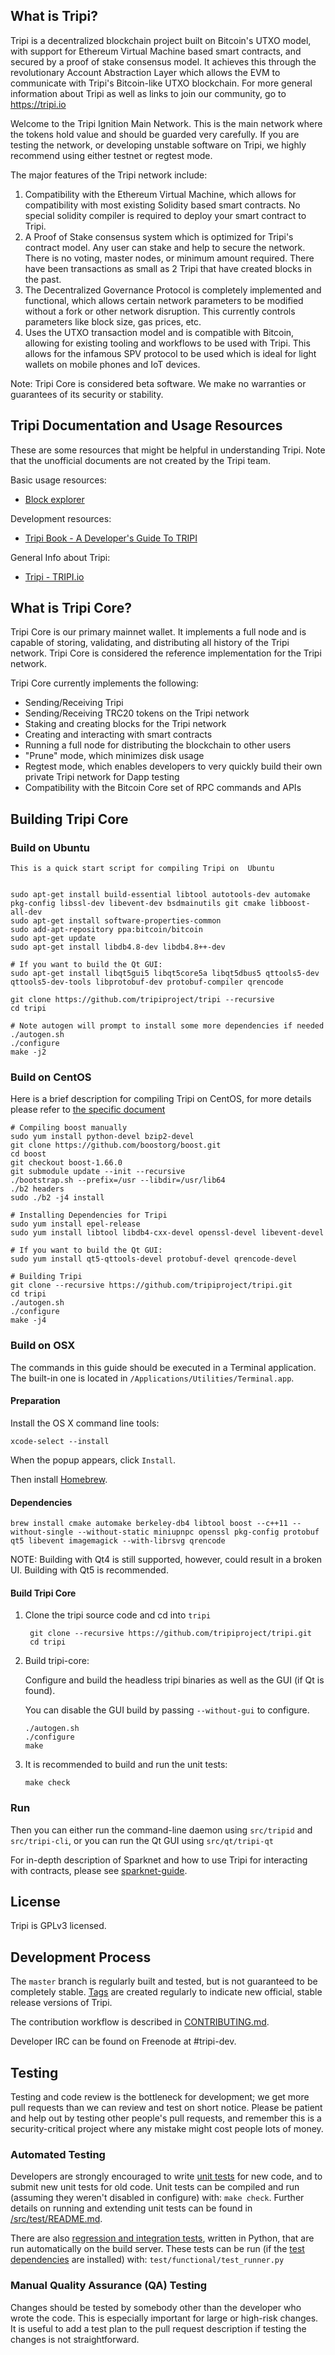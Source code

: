 What is Tripi?
-------------

Tripi is a decentralized blockchain project built on Bitcoin's UTXO model, with support for Ethereum Virtual Machine based smart contracts, and secured by a proof of stake consensus model. It achieves this through the revolutionary Account Abstraction Layer which allows the EVM to communicate with Tripi's Bitcoin-like UTXO blockchain. For more general information about Tripi as well as links to join our community, go to https://tripi.io

Welcome to the Tripi Ignition Main Network. This is the main network where the tokens hold value and should be guarded very carefully. If you are testing the network, or developing unstable software on Tripi, we highly recommend using either testnet or regtest mode. 

The major features of the Tripi network include:

1. Compatibility with the Ethereum Virtual Machine, which allows for compatibility with most existing Solidity based smart contracts. No special solidity compiler is required to deploy your smart contract to Tripi. 
2. A Proof of Stake consensus system which is optimized for Tripi's contract model. Any user can stake and help to secure the network. There is no voting, master nodes, or minimum amount required. There have been transactions as small as 2 Tripi that have created blocks in the past. 
3. The Decentralized Governance Protocol is completely implemented and functional, which allows certain network parameters to be modified without a fork or other network disruption. This currently controls parameters like block size, gas prices, etc. 
4. Uses the UTXO transaction model and is compatible with Bitcoin, allowing for existing tooling and workflows to be used with Tripi. This allows for the infamous SPV protocol to be used which is ideal for light wallets on mobile phones and IoT devices.

Note: Tripi Core is considered beta software. We make no warranties or guarantees of its security or stability.

Tripi Documentation and Usage Resources
---------------

These are some resources that might be helpful in understanding Tripi. Note that the unofficial documents are not created by the Tripi team.

Basic usage resources:

* [Block explorer](https://track.tripi.io)


Development resources:

* [Tripi Book - A Developer's Guide To TRIPI](https://github.com/tripiproject/tripibook)

General Info about Tripi:

* [Tripi - TRIPI.io](https://www.tripi.io)


What is Tripi Core?
------------------

Tripi Core is our primary mainnet wallet. It implements a full node and is capable of storing, validating, and distributing all history of the Tripi network. Tripi Core is considered the reference implementation for the Tripi network. 

Tripi Core currently implements the following:

* Sending/Receiving Tripi
* Sending/Receiving TRC20 tokens on the Tripi network
* Staking and creating blocks for the Tripi network
* Creating and interacting with smart contracts
* Running a full node for distributing the blockchain to other users
* "Prune" mode, which minimizes disk usage
* Regtest mode, which enables developers to very quickly build their own private Tripi network for Dapp testing
* Compatibility with the Bitcoin Core set of RPC commands and APIs


Building Tripi Core
----------

### Build on Ubuntu

    This is a quick start script for compiling Tripi on  Ubuntu


    sudo apt-get install build-essential libtool autotools-dev automake pkg-config libssl-dev libevent-dev bsdmainutils git cmake libboost-all-dev
    sudo apt-get install software-properties-common
    sudo add-apt-repository ppa:bitcoin/bitcoin
    sudo apt-get update
    sudo apt-get install libdb4.8-dev libdb4.8++-dev

    # If you want to build the Qt GUI:
    sudo apt-get install libqt5gui5 libqt5core5a libqt5dbus5 qttools5-dev qttools5-dev-tools libprotobuf-dev protobuf-compiler qrencode

    git clone https://github.com/tripiproject/tripi --recursive
    cd tripi

    # Note autogen will prompt to install some more dependencies if needed
    ./autogen.sh
    ./configure 
    make -j2
    
### Build on CentOS

Here is a brief description for compiling Tripi on CentOS, for more details please refer to [the specific document](https://github.com/tripiproject/tripi/blob/master/doc/build-unix.md)

    # Compiling boost manually
    sudo yum install python-devel bzip2-devel
    git clone https://github.com/boostorg/boost.git
    cd boost
    git checkout boost-1.66.0
    git submodule update --init --recursive
    ./bootstrap.sh --prefix=/usr --libdir=/usr/lib64
    ./b2 headers
    sudo ./b2 -j4 install
    
    # Installing Dependencies for Tripi
    sudo yum install epel-release
    sudo yum install libtool libdb4-cxx-devel openssl-devel libevent-devel
    
    # If you want to build the Qt GUI:
    sudo yum install qt5-qttools-devel protobuf-devel qrencode-devel
    
    # Building Tripi
    git clone --recursive https://github.com/tripiproject/tripi.git
    cd tripi
    ./autogen.sh
    ./configure
    make -j4

### Build on OSX

The commands in this guide should be executed in a Terminal application.
The built-in one is located in `/Applications/Utilities/Terminal.app`.

#### Preparation

Install the OS X command line tools:

`xcode-select --install`

When the popup appears, click `Install`.

Then install [Homebrew](https://brew.sh).

#### Dependencies

    brew install cmake automake berkeley-db4 libtool boost --c++11 --without-single --without-static miniupnpc openssl pkg-config protobuf qt5 libevent imagemagick --with-librsvg qrencode

NOTE: Building with Qt4 is still supported, however, could result in a broken UI. Building with Qt5 is recommended.

#### Build Tripi Core

1. Clone the tripi source code and cd into `tripi`

        git clone --recursive https://github.com/tripiproject/tripi.git
        cd tripi

2.  Build tripi-core:

    Configure and build the headless tripi binaries as well as the GUI (if Qt is found).

    You can disable the GUI build by passing `--without-gui` to configure.

        ./autogen.sh
        ./configure
        make

3.  It is recommended to build and run the unit tests:

        make check

### Run

Then you can either run the command-line daemon using `src/tripid` and `src/tripi-cli`, or you can run the Qt GUI using `src/qt/tripi-qt`

For in-depth description of Sparknet and how to use Tripi for interacting with contracts, please see [sparknet-guide](doc/sparknet-guide.md).

License
-------

Tripi is GPLv3 licensed.


Development Process
-------------------

The `master` branch is regularly built and tested, but is not guaranteed to be
completely stable. [Tags](https://github.com/tripiproject/tripi/tags) are created
regularly to indicate new official, stable release versions of Tripi.

The contribution workflow is described in [CONTRIBUTING.md](CONTRIBUTING.md).

Developer IRC can be found on Freenode at #tripi-dev.

Testing
-------

Testing and code review is the bottleneck for development; we get more pull
requests than we can review and test on short notice. Please be patient and help out by testing
other people's pull requests, and remember this is a security-critical project where any mistake might cost people
lots of money.

### Automated Testing

Developers are strongly encouraged to write [unit tests](src/test/README.md) for new code, and to
submit new unit tests for old code. Unit tests can be compiled and run
(assuming they weren't disabled in configure) with: `make check`. Further details on running
and extending unit tests can be found in [/src/test/README.md](/src/test/README.md).

There are also [regression and integration tests](/test), written
in Python, that are run automatically on the build server.
These tests can be run (if the [test dependencies](/test) are installed) with: `test/functional/test_runner.py`

### Manual Quality Assurance (QA) Testing

Changes should be tested by somebody other than the developer who wrote the
code. This is especially important for large or high-risk changes. It is useful
to add a test plan to the pull request description if testing the changes is
not straightforward.
